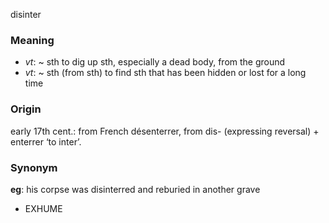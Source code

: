 disinter
### Meaning
+ _vt_: ~ sth to dig up sth, especially a dead body, from the ground
+ _vt_: ~ sth (from sth) to find sth that has been hidden or lost for a long time

### Origin

early 17th cent.: from French désenterrer, from dis- (expressing reversal) + enterrer ‘to inter’.

### Synonym

__eg__: his corpse was disinterred and reburied in another grave

+ EXHUME


